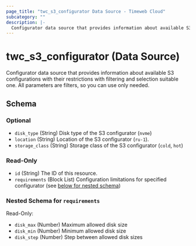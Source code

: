```yaml
---
page_title: "twc_s3_configurator Data Source - Timeweb Cloud"
subcategory: ""
description: |-
  Configurator data source that provides information about available S3 configurations with their restrictions with filtering and selection suitable one. All parameters are filters, so you can use only needed.
---
```


# twc_s3_configurator (Data Source)

Configurator data source that provides information about available S3 configurations with their restrictions with filtering and selection suitable one. All parameters are filters, so you can use only needed.



<!-- schema generated by tfplugindocs -->
## Schema

### Optional

- `disk_type` (String) Disk type of the S3 configurator (`nvme`)
- `location` (String) Location of the S3 configurator (`ru-1`).
- `storage_class` (String) Storage class of the S3 configurator (`cold`, `hot`)

### Read-Only

- `id` (String) The ID of this resource.
- `requirements` (Block List) Configuration limitations for specified configurator (see [below for nested schema](#nestedblock--requirements))

<a id="nestedblock--requirements"></a>
### Nested Schema for `requirements`

Read-Only:

- `disk_max` (Number) Maximum allowed disk size
- `disk_min` (Number) Minimum allowed disk size
- `disk_step` (Number) Step between allowed disk sizes

